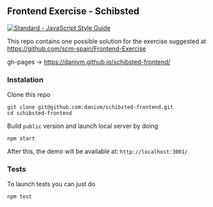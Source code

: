 ## Frontend Exercise - Schibsted

[![Standard - JavaScript Style Guide](https://cdn.rawgit.com/feross/standard/master/badge.svg)](https://github.com/feross/standard)

This repo contains one possible solution for the exercise suggested at https://github.com/scm-spain/Frontend-Exercise

gh-pages -> https://danivm.github.io/schibsted-frontend/

### Instalation

Clone this repo

```
git clone git@github.com:danivm/schibsted-frontend.git
cd schibsted-frontend
```

Build `public` version and launch local server by doing

```
npm start
```

After this, the demo will be available at: `http://localhost:3001/`

### Tests

To launch tests you can just do 

```
npm test
```
